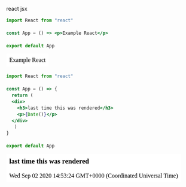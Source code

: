 react jsx

``` jsx
import React from "react"

const App = () => <p>Example React</p>

export default App
```

<!-- markdown-code-runner image-start -->

![rendered jsx](./jsx.0.png)

<!-- markdown-code-runner image-end -->

``` jsx
import React from "react"

const App = () => {
  return (
  <div>
    <h3>last time this was rendered</h3>
    <p>{Date()}</p>
  </div>
   )
}

export default App
```

<!-- markdown-code-runner image-start -->

![rendered jsx](./jsx.1.png)

<!-- markdown-code-runner image-end -->
